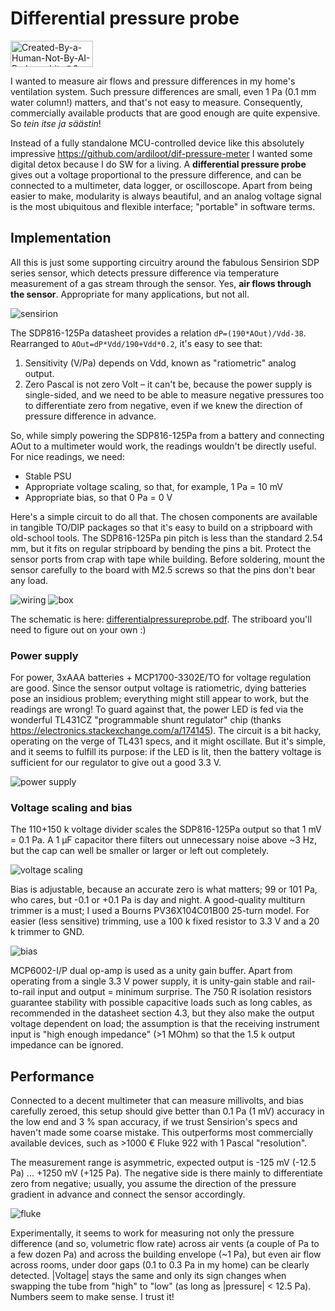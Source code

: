 # Differential pressure probe

[<img width="132" height="42" alt="Created-By-a-Human-Not-By-AI-Badge-white@2x" src="img/Created-By-a-Human-Not-By-AI-Badge-white%402x.png" />](https://notbyai.fyi/)

I wanted to measure air flows and pressure differences in my home's ventilation system. Such pressure differences are small, even 1 Pa (0.1 mm water column!) matters, and that's not easy to measure. Consequently, commercially available products that are good enough are quite expensive. So *tein itse ja säästin*!

Instead of a fully standalone MCU-controlled device like this absolutely impressive https://github.com/ardiloot/dif-pressure-meter I wanted some digital detox because I do SW for a living. A **differential pressure probe** gives out a voltage proportional to the pressure difference, and can be connected to a multimeter, data logger, or oscilloscope. Apart from being easier to make, modularity is always beautiful, and an analog voltage signal is the most ubiquitous and flexible interface; "portable" in software terms.

## Implementation

All this is just some supporting circuitry around the fabulous Sensirion SDP series sensor, which detects pressure difference via temperature measurement of a gas stream through the sensor. Yes, **air flows through the sensor**. Appropriate for many applications, but not all.

![sensirion](img/sensirion.jpg)


The SDP816-125Pa datasheet provides a relation `dP=(190*AOut)/Vdd-38`. Rearranged to `AOut=dP*Vdd/190+Vdd*0.2`, it's easy to see that:
1. Sensitivity (V/Pa) depends on Vdd, known as "ratiometric" analog output.
2. Zero Pascal is not zero Volt – it can't be, because the power supply is single-sided, and we need to be able to measure negative pressures too to differentiate zero from negative, even if we knew the direction of pressure difference in advance.

So, while simply powering the SDP816-125Pa from a battery and connecting AOut to a multimeter would work, the readings wouldn't be directly useful. For nice readings, we need:
* Stable PSU
* Appropriate voltage scaling, so that, for example, 1 Pa = 10 mV
* Appropriate bias, so that 0 Pa = 0 V

Here's a simple circuit to do all that. The chosen components are available in tangible TO/DIP packages so that it's easy to build on a stripboard with old-school tools. The SDP816-125Pa pin pitch is less than the standard 2.54 mm, but it fits on regular stripboard by bending the pins a bit. Protect the sensor ports from crap with tape while building. Before soldering, mount the sensor carefully to the board with M2.5 screws so that the pins don't bear any load.

![wiring](img/johdotus.jpg) ![box](img/laatikko.jpg)

The schematic is here: [differentialpressureprobe.pdf](differentialpressureprobe.pdf). The striboard you'll need to figure out on your own :)

### Power supply

For power, 3xAAA batteries + MCP1700-3302E/TO for voltage regulation are good. Since the sensor output voltage is ratiometric, dying batteries pose an insidious problem; everything might still appear to work, but the readings are wrong! To guard against that, the power LED is fed via the wonderful TL431CZ "programmable shunt regulator" chip (thanks https://electronics.stackexchange.com/a/174145). The circuit is a bit hacky, operating on the verge of TL431 specs, and it might oscillate. But it's simple, and it seems to fulfill its purpose: if the LED is lit, then the battery voltage is sufficient for our regulator to give out a good 3.3 V.

![power supply](img/psu.png)

### Voltage scaling and bias

The 110+150 k voltage divider scales the SDP816-125Pa output so that 1 mV = 0.1 Pa. A 1 µF capacitor there filters out unnecessary noise above ~3 Hz, but the cap can well be smaller or larger or left out completely.

![voltage scaling](img/scaling.png)

Bias is adjustable, because an accurate zero is what matters; 99 or 101 Pa, who cares, but -0.1 or +0.1 Pa is day and night. A good-quality multiturn trimmer is a must; I used a Bourns PV36X104C01B00 25-turn model. For easier (less sensitive) trimming, use a 100 k fixed resistor to 3.3 V and a 20 k trimmer to GND.

![bias](img/bias.png)

MCP6002-I/P dual op-amp is used as a unity gain buffer. Apart from operating from a single 3.3 V power supply, it is unity-gain stable and rail-to-rail input and output = minimum surprise. The 750 R isolation resistors guarantee stability with possible capacitive loads such as long cables, as recommended in the datasheet section 4.3, but they also make the output voltage dependent on load; the assumption is that the receiving instrument input is "high enough impedance" (>1 MOhm) so that the 1.5 k output impedance can be ignored.

## Performance

Connected to a decent multimeter that can measure millivolts, and bias carefully zeroed, this setup should give better than 0.1 Pa (1 mV) accuracy in the low end and 3 % span accuracy, if we trust Sensirion's specs and haven't made some coarse mistake. This outperforms most commercially available devices, such as >1000 € Fluke 922 with 1 Pascal "resolution".

The measurement range is asymmetric, expected output is -125 mV (-12.5 Pa) ... +1250 mV (+125 Pa). The negative side is there mainly to differentiate zero from negative; usually, you assume the direction of the pressure gradient in advance and connect the sensor accordingly.

![fluke](img/parempi-kuin-fluke.jpg)

Experimentally, it seems to work for measuring not only the pressure difference (and so, volumetric flow rate) across air vents (a couple of Pa to a few dozen Pa) and across the building envelope (~1 Pa), but even air flow across rooms, under door gaps (0.1 to 0.3 Pa in my home) can be clearly detected. |Voltage| stays the same and only its sign changes when swapping the tube from "high" to "low" (as long as |pressure| < 12.5 Pa). Numbers seem to make sense. I trust it!

